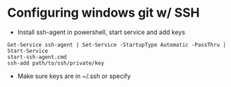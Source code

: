 # Configuring windows git w/ SSH

- Install ssh-agent in powershell, start service and add keys
```
Get-Service ssh-agent | Set-Service -StartupType Automatic -PassThru | Start-Service
start-ssh-agent.cmd
ssh-add path/to/ssh/private/key
```

- Make sure keys are in ~/.ssh or specify 

